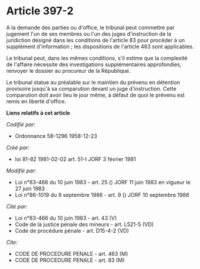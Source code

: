 # Article 397-2

A la demande des parties ou d'office, le tribunal peut commettre par jugement l'un de ses membres ou l'un des juges
d'instruction de la juridiction désigné dans les conditions de l'article 83 pour procéder à un supplément d'information ; les
dispositions de l'article 463 sont applicables.

Le tribunal peut, dans les mêmes conditions, s'il estime que la complexité de l'affaire nécessite des investigations
supplémentaires approfondies, renvoyer le dossier au procureur de la République.

Le tribunal statue au préalable sur le maintien du prévenu en détention provisoire jusqu'à sa comparution devant un juge
d'instruction. Cette comparution doit avoir lieu le jour même, à défaut de quoi le prévenu est remis en liberté d'office.

**Liens relatifs à cet article**

_Codifié par_:

  - Ordonnance 58-1296 1958-12-23

_Créé par_:

  - loi 81-82 1981-02-02 art. 51-I JORF 3 février 1981

_Modifié par_:

  - Loi n°83-466 du 10 juin 1983 - art. 25 () JORF 11 juin 1983 en vigueur le 27 juin 1983
  - Loi n°86-1019 du 9 septembre 1986 - art. 9 () JORF 10 septembre 1986

_Cité par_:

  - Loi n°83-466 du 10 juin 1983 - art. 43 (V)
  - Code de la justice pénale des mineurs - art. L521-5 (VD)
  - Code de procédure pénale - art. D15-4-2 (VD)

_Cite_:

  - CODE DE PROCEDURE PENALE - art. 463 (M)
  - CODE DE PROCEDURE PENALE - art. 83 (M)
